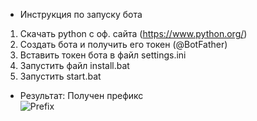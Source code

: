 - Инструкция по запуску бота
1. Скачать python с оф. сайта (https://www.python.org/)
2. Cоздать бота и получить его токен (@BotFather)
3. Вставить токен бота в файл settings.ini
4. Запустить файл install.bat
5. Запустить start.bat
- Результат:
Получен префикс
  <div id="badges">
    <img src="https://img.shields.io/badge/%D0%9F%D0%BE%D0%BB%D1%83%D0%BF%D1%80%D0%BE%D1%84%D0%B8-blue?logo=logoColor=white&style=for-the-badge" alt="Prefix"/>
  </div>
